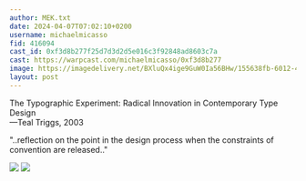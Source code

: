 ```yaml
---
author: MEK.txt
date: 2024-04-07T07:02:10+0200
username: michaelmicasso
fid: 416094
cast_id: 0xf3d8b277f25d7d3d2d5e016c3f92848ad8603c7a
cast: https://warpcast.com/michaelmicasso/0xf3d8b277
image: https://imagedelivery.net/BXluQx4ige9GuW0Ia56BHw/155638fb-6012-4612-89f3-a2742d21af00/original
layout: post
---
```

The Typographic Experiment: Radical Innovation in Contemporary Type Design  
—Teal Triggs, 2003  
  
"..reflection on the point in the design process when the constraints of convention are released.."  

![](https://imagedelivery.net/BXluQx4ige9GuW0Ia56BHw/155638fb-6012-4612-89f3-a2742d21af00/original)
![](https://imagedelivery.net/BXluQx4ige9GuW0Ia56BHw/9e221d47-e6f7-4d2e-0566-40fb25343300/original)